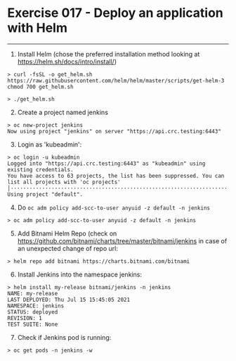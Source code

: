 # Exercise 017 - Deploy an application with Helm

---

1. Install Helm (chose the preferred installation method looking at https://helm.sh/docs/intro/install/)

```console
> curl -fsSL -o get_helm.sh https://raw.githubusercontent.com/helm/helm/master/scripts/get-helm-3
chmod 700 get_helm.sh

> ./get_helm.sh
```
2. Create a project named jenkins

```console
> oc new-project jenkins
Now using project "jenkins" on server "https://api.crc.testing:6443"
```

3. Login as 'kubeadmin':

```
> oc login -u kubeadmin
Logged into "https://api.crc.testing:6443" as "kubeadmin" using existing credentials.
You have access to 63 projects, the list has been suppressed. You can list all projects with 'oc projects'                                                                   │···············································································
Using project "default".
```

4. Do ```oc adm policy add-scc-to-user anyuid -z default -n jenkins```

```console
> oc adm policy add-scc-to-user anyuid -z default -n jenkins
```

5. Add Bitnami Helm Repo (check on https://github.com/bitnami/charts/tree/master/bitnami/jenkins
   in case of an unexpected change of repo url:

```console
> helm repo add bitnami https://charts.bitnami.com/bitnami
```

6. Install Jenkins into the namespace jenkins:

```console
> helm install my-release bitnami/jenkins -n jenkins
NAME: my-release
LAST DEPLOYED: Thu Jul 15 15:45:05 2021
NAMESPACE: jenkins
STATUS: deployed
REVISION: 1
TEST SUITE: None
```

7. Check if Jenkins pod is running:

```console
> oc get pods -n jenkins -w
```

